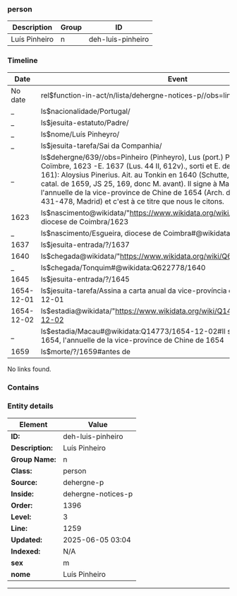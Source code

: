 ### person






| Description | Group | ID |
|-- | -- | -- |
| Luís Pinheiro| n |deh-luis-pinheiro |



### Timeline

| Date       | Event                   |
|------------|-------------------------|
| No date| rel$function-in-act/n/lista/dehergne-notices-p//obs=line: 1259|
| _ | ls$nacionalidade/Portugal/|
| _ | ls$jesuita-estatuto/Padre/|
| _ | ls$nome/Luís Pinheyro/|
| _ | ls$jesuita-tarefa/Sai da Companhia/|
| _ | ls$dehergne/639//obs=Pinheiro (Pinheyro), Lus (port.) P. 639 N. Esgueira, d. de Coïmbre, 1623 -E. 1637 (Lus. 44 II, 612v)., sorti et E. de nouveau, 1645 (JS 25, 161): Aloysius Pinerius. Ait. au Tonkin en 1640 (Schutte, 406). M. (il n'est plus au catal. de 1659, JS 25, 169, donc M. avant). Il signe à Macao, 2 déc. 1654, l'annuelle de la vice-province de Chine de 1654 (Arch. d. Jap. les. lég. 22bis, f° 431-478, Madrid) et c'est à ce titre que nous le citons.|
| 1623| ls$nascimento@wikidata/"https://www.wikidata.org/wiki/Q2258588"%Esgueira, diocese de Coimbra/1623|
| _ | ls$nascimento/Esgueira, diocese de Coimbra#@wikidata:Q2258588/1623|
| 1637| ls$jesuita-entrada/?/1637|
| 1640| ls$chegada@wikidata/"https://www.wikidata.org/wiki/Q622778"%Tonquim/1640|
| _ | ls$chegada/Tonquim#@wikidata:Q622778/1640|
| 1645| ls$jesuita-entrada/?/1645|
| 1654-12-01| ls$jesuita-tarefa/Assina a carta anual da vice-província da China de 1654/1654-12-01|
| 1654-12-02| ls$estadia@wikidata/"https://www.wikidata.org/wiki/Q14773"%Macau/1654-12-02|
| _ | ls$estadia/Macau#@wikidata:Q14773/1654-12-02#Il signe à Macao, 2 déc. 1654, l'annuelle de la vice-province de Chine de 1654|
| 1659| ls$morte/?/1659#antes de|

No links found.




### Contains




### Entity details

| Element | Value |
|----|---|
| **ID:**    | deh-luis-pinheiro |
| **Description:** | Luís Pinheiro |
| **Group Name:** | n |
| **Class:** | person |
| **Source:** | dehergne-p |
| **Inside:**| dehergne-notices-p |
| **Order:** | 1396 |
| **Level:** | 3 |
| **Line:**  | 1259 |
| **Updated:** | 2025-06-05 03:04 |
| **Indexed:** | N/A |
| **sex** | m|
| **nome** | Luís Pinheiro|


---